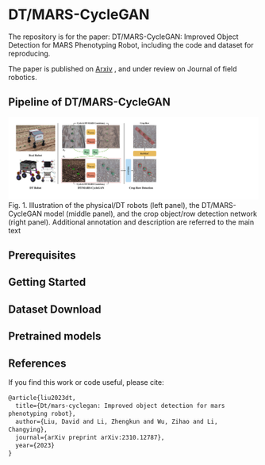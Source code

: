 # DT/MARS-CycleGAN
The repository is for the paper: DT/MARS-CycleGAN: Improved Object Detection for MARS Phenotyping Robot, including the code and dataset for reproducing. 

The paper is published on [Arxiv](https://arxiv.org/abs/2310.12787) , and under review on Journal of field robotics.

## Pipeline of DT/MARS-CycleGAN
<img src="./figures/fig1.pdf" width="1000"/>
Fig. 1. Illustration of the physical/DT robots (left panel), the DT/MARS-CycleGAN model (middle panel), and the crop object/row detection network
(right panel). Additional annotation and description are referred to the main text



## Prerequisites


## Getting Started



## Dataset Download



## Pretrained models



## References
If you find this work or code useful, please cite:

```
@article{liu2023dt,
  title={Dt/mars-cyclegan: Improved object detection for mars phenotyping robot},
  author={Liu, David and Li, Zhengkun and Wu, Zihao and Li, Changying},
  journal={arXiv preprint arXiv:2310.12787},
  year={2023}
}
```
